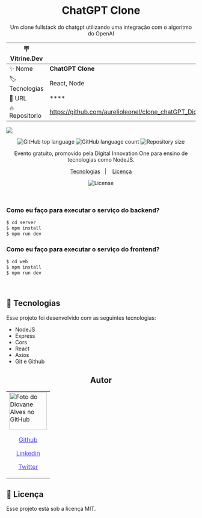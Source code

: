 <h1 align="center"> ChatGPT Clone</h1>

<p align="center">Um clone fullstack do chatgpt utilizando uma integração com o algoritmo do OpenAI</p>

| :placard: Vitrine.Dev |                                                   |
| --------------------- | ------------------------------------------------- |
| :sparkles: Nome       | **ChatGPT Clone**                                 |
| :label: Tecnologias   | React, Node                                       |
| :rocket: URL          | \*\*\*\*                                          |
| :fire: Repositorio    | https://github.com/aurelioleonel/clone_chatGPT_Dio|

![](public/preview.jpg#vitrinedev)

<p align="center">
  <img alt="GitHub top language" src="https://img.shields.io/github/languages/top/diovanealves/ChatGPT-Clone.svg">
  <img alt="GitHub language count" src="https://img.shields.io/github/languages/count/diovanealves/ChatGPT-Clone.svg">
  <img alt="Repository size" src="https://img.shields.io/github/repo-size/diovanealves/ChatGPT-Clone.svg">
</p>

<p align="center">
Evento gratuito, promovido pela Digital Innovation One para ensino de tecnologias como NodeJS. <br/>

<p align="center">
  <a href="#-tecnologias">Tecnologias</a>&nbsp;&nbsp;&nbsp;|&nbsp;&nbsp;&nbsp;
  <a href="#memo-licença">Licença</a>
</p>

<p align="center">
  <img alt="License" src="https://img.shields.io/static/v1?label=license&message=MIT&color=49AA26&labelColor=000000">
</p>

<br>

### Como eu faço para executar o serviço do backend?

```sh
$ cd server
$ npm install
$ npm run dev
```

### Como eu faço para executar o serviço do frontend?

```sh
$ cd web
$ npm install
$ npm run dev
```

<br>

## 🚀 Tecnologias

Esse projeto foi desenvolvido com as seguintes tecnologias:

- NodeJS
- Express
- Cors
- React
- Axios
- Git e Github


<h2 align="center">Autor</h2>
<table>
  <tr>
    <td>
        <img src="https://avatars.githubusercontent.com/u/87160050?v=4" width="100px;" alt="Foto do Diovane Alves no GitHub"/>
            <a href="https://github.com/diovanealves" style="color:#4f46e5" align="center">
                <p>Github</p>
            </a>
            <a href="https://www.linkedin.com/in/diovane-alves-de-oliveira-5320a0217/" style="color:#4f46e5" align="center">
                <p>Linkedin</p>
            </a>
            <a href="https://twitter.com/deluxyfps" style="color:#4f46e5" align="center">
                <p>Twitter</p>
            </a>
    </td>
  </tr>
</table>

## 📝 Licença

Esse projeto está sob a licença MIT.
